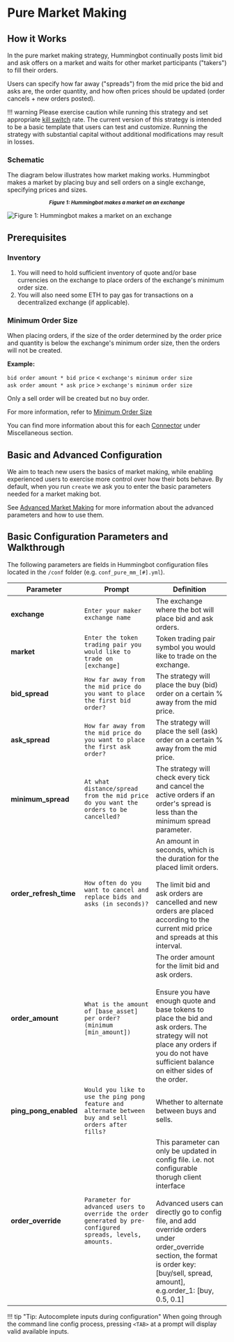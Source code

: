 # Pure Market Making

## How it Works

In the pure market making strategy, Hummingbot continually posts limit bid and ask offers on a market and waits for other market participants ("takers") to fill their orders.

Users can specify how far away ("spreads") from the mid price the bid and asks are, the order quantity, and how often prices should be updated (order cancels + new orders posted).

!!! warning
    Please exercise caution while running this strategy and set appropriate [kill switch](/advanced/kill-switch/) rate. The current version of this strategy is intended to be a basic template that users can test and customize. Running the strategy with substantial capital without additional modifications may result in losses.

### Schematic

The diagram below illustrates how market making works. Hummingbot makes a market by placing buy and sell orders on a single exchange, specifying prices and sizes.

<small><center>***Figure 1: Hummingbot makes a market on an exchange***</center></small>

![Figure 1: Hummingbot makes a market on an exchange](/assets/img/pure-mm.png)

## Prerequisites

### Inventory

1. You will need to hold sufficient inventory of quote and/or base currencies on the exchange to place orders of the exchange's minimum order size.
2. You will also need some ETH to pay gas for transactions on a decentralized exchange (if applicable).

### Minimum Order Size

When placing orders, if the size of the order determined by the order price and quantity is below the exchange's minimum order size, then the orders will not be created.

**Example:**

`bid order amount * bid price` < `exchange's minimum order size`<br/>
`ask order amount * ask price` > `exchange's minimum order size`

Only a sell order will be created but no buy order.

For more information, refer to [Minimum Order Size](/advanced/min-order)

You can find more information about this for each [Connector](https://docs.hummingbot.io/connectors/) under Miscellaneous section.

## Basic and Advanced Configuration

We aim to teach new users the basics of market making, while enabling experienced users to exercise more control over how their bots behave. By default, when you run `create` we ask you to enter the basic parameters needed for a market making bot.

See [Advanced Market Making](/strategies/advanced-mm) for more information about the advanced parameters and how to use them.


## Basic Configuration Parameters and Walkthrough

The following parameters are fields in Hummingbot configuration files located in the `/conf` folder (e.g. `conf_pure_mm_[#].yml`).

| Parameter | Prompt | Definition |
|-----------|--------|------------|
| **exchange** | `Enter your maker exchange name` | The exchange where the bot will place bid and ask orders. |
| **market** | `Enter the token trading pair you would like to trade on [exchange]` | Token trading pair symbol you would like to trade on the exchange. |
| **bid_spread** | `How far away from the mid price do you want to place the first bid order?` | The strategy will place the buy (bid) order on a certain % away from the mid price. |
| **ask_spread** | `How far away from the mid price do you want to place the first ask order?` | The strategy will place the sell (ask) order on a certain % away from the mid price. |
| **minimum_spread**| `At what distance/spread from the mid price do you want the orders to be cancelled?` | The strategy will check every tick and cancel the active orders if an order's spread is less than the minimum spread parameter. |
| **order_refresh_time** | `How often do you want to cancel and replace bids and asks (in seconds)?` | An amount in seconds, which is the duration for the placed limit orders. <br/><br/> The limit bid and ask orders are cancelled and new orders are placed according to the current mid price and spreads at this interval. |
| **order_amount** | `What is the amount of [base_asset] per order? (minimum [min_amount])` | The order amount for the limit bid and ask orders. <br/><br/> Ensure you have enough quote and base tokens to place the bid and ask orders. The strategy will not place any orders if you do not have sufficient balance on either sides of the order. <br/>
| **ping_pong_enabled** | `Would you like to use the ping pong feature and alternate between buy and sell orders after fills?` | Whether to alternate between buys and sells. |
| **order_override** | `Parameter for advanced users to override the order generated by pre-configured spreads, levels, amounts.` | This parameter can only be updated in config file. i.e. not configurable thorugh client interface <br/><br/> Advanced users can directly go to config file, and add override orders under order_override section, the format is order key: [buy/sell, spread, amount], e.g.order_1: [buy, 0.5, 0.1] <br/>

!!! tip "Tip: Autocomplete inputs during configuration"
    When going through the command line config process, pressing `<TAB>` at a prompt will display valid available inputs.